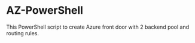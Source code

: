 # AZ-PowerShell
This PowerShell script to create Azure front door with 2 backend pool and routing rules. 
